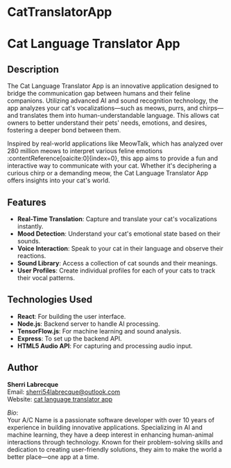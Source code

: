 # CatTranslatorApp
# Cat Language Translator App

## Description

The Cat Language Translator App is an innovative application designed to bridge the communication gap between humans and their feline companions. Utilizing advanced AI and sound recognition technology, the app analyzes your cat's vocalizations—such as meows, purrs, and chirps—and translates them into human-understandable language. This allows cat owners to better understand their pets' needs, emotions, and desires, fostering a deeper bond between them.

Inspired by real-world applications like MeowTalk, which has analyzed over 280 million meows to interpret various feline emotions :contentReference[oaicite:0]{index=0}, this app aims to provide a fun and interactive way to communicate with your cat. Whether it's deciphering a curious chirp or a demanding meow, the Cat Language Translator App offers insights into your cat's world.

## Features

- **Real-Time Translation**: Capture and translate your cat's vocalizations instantly.
- **Mood Detection**: Understand your cat's emotional state based on their sounds.
- **Voice Interaction**: Speak to your cat in their language and observe their reactions.
- **Sound Library**: Access a collection of cat sounds and their meanings.
- **User Profiles**: Create individual profiles for each of your cats to track their vocal patterns.

## Technologies Used

- **React**: For building the user interface.
- **Node.js**: Backend server to handle AI processing.
- **TensorFlow.js**: For machine learning and sound analysis.
- **Express**: To set up the backend API.
- **HTML5 Audio API**: For capturing and processing audio input.

## Author

**Sherri Labrecque**  
Email: sherri54labrecque@outlook.com  
Website: [cat language translator app](https://www.cattranslatorapp.com)

*Bio*:  
Your A/C Name is a passionate software developer with over 10 years of experience in building innovative applications. Specializing in AI and machine learning, they have a deep interest in enhancing human-animal interactions through technology. Known for their problem-solving skills and dedication to creating user-friendly solutions, they aim to make the world a better place—one app at a time.


